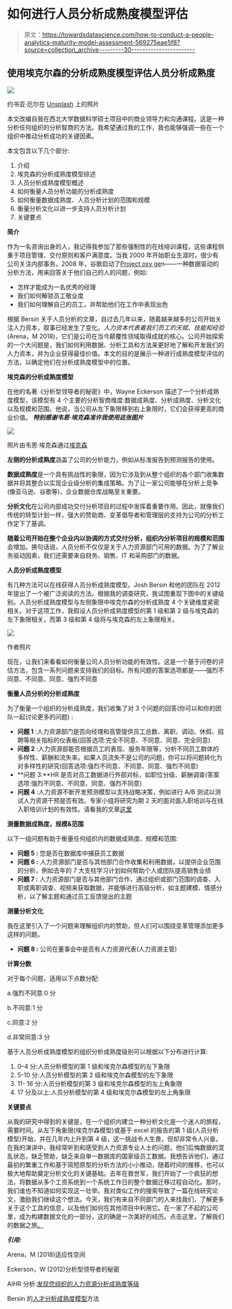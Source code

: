 # 如何进行人员分析成熟度模型评估

> 原文：<https://towardsdatascience.com/how-to-conduct-a-people-analytics-maturity-model-assessment-569275eae5f8?source=collection_archive---------30----------------------->

## 使用埃克尔森的分析成熟度模型评估人员分析成熟度

![](img/766961e7d824b1937c3cb3f42aec9bfb.png)

约书亚·厄尔在 [Unsplash](https://unsplash.com/?utm_source=unsplash&utm_medium=referral&utm_content=creditCopyText) 上的照片

本文改编自我在西北大学数据科学硕士项目中的商业领导力和沟通课程。这是一种分析任何组织的分析智商的方法。我希望通过我的工作，我也能够强调一些在一个组织中推动分析成功的关键因素。

本文包含以下几个部分:

1.  介绍
2.  埃克森的分析成熟度模型综述
3.  人员分析成熟度模型概述
4.  如何衡量人员分析功能的分析成熟度
5.  如何衡量数据成熟度、人员分析计划的范围和规模
6.  衡量分析文化以进一步支持人员分析计划
7.  关键要点

**简介**

作为一名咨询出身的人，我记得我参加了那些强制性的在线培训课程，这些课程侧重于项目管理、交付原则和客户满意度。当我 2000 年开始职业生涯时，很少有公司关注内部事务。2008 年，谷歌启动了[Project oxy ge](https://rework.withgoogle.com/blog/the-evolution-of-project-oxygen/)n——一种数据驱动的分析方法，用来回答关于他们自己的人的问题，例如:

*   怎样才能成为一名优秀的经理
*   我们如何解锁员工敬业度
*   我们如何理解自己的员工，并帮助他们在工作中表现出色

根据 Bersin 关于人员分析的文章，自过去几年以来，随着越来越多的公司开始关注人力资本，叙事已经发生了变化。*人力资本代表着我们员工的天赋、技能和经验* (Arena，M 2018)，它们是公司在当今颠覆性领域取得成就的核心。公司开始探索的一个大问题是，我们如何利用数据、分析工具和方法来更好地了解和开发我们的人力资本，并为企业获得最佳价值。本文的目的是展示一种进行成熟度模型评估的方法，以确定他们在分析成熟度模型中的位置。

**埃克森的分析成熟度模型**

在他的名著《分析型领导者的秘密》中，Wayne Eckerson 描述了一个分析成熟度模型，该模型有 4 个主要的分析智商维度:数据成熟度、分析成熟度、分析文化以及规模和范围。他说，当公司从左下象限移到右上象限时，它们会获得更高的商业价值。 ***特别感谢韦恩·埃克森准许我使用这张图片***

![](img/0d1dff0f7185ae060979b9eb13589e84.png)

照片由韦恩·埃克森通过[埃克森](https://www.eckerson.com/articles/data-strategy-pathways-part-iv-only-one-road-gets-you-home)

**左侧的分析成熟度**涵盖了公司的分析能力，例如从标准报告到预测报告的使用。

**数据成熟度**是一个具有挑战性的象限，因为它涉及到从整个组织的各个部门收集数据并将其整合以实现企业级分析的集成策略。为了让一家公司能够在分析上竞争(像亚马逊、谷歌等)，企业数据仓库战略至关重要。

**分析文化**在公司内部成功交付分析项目的过程中发挥着重要作用。因此，就像我们传统的转型计划一样，强大的赞助商、变革倡导者和管理层的支持为公司的分析工作定下了基调。

**随着公司开始在整个企业内以协调的方式交付分析，组织内分析项目的规模和范围**会增加。换句话说，人员分析不仅仅是关于人力资源部门可用的数据。为了了解业务驱动因素，我们还需要来自财务、销售、IT 和采购部门的数据。

**人员分析成熟度模型**

有几种方法可以在线获得人员分析成熟度模型。Josh Bersin 和他的团队在 2012 年提出了一个被广泛阅读的方法。根据我的调查研究，我试图重现下图中的关键级别。人员分析成熟度模型与左侧象限中埃克尔森的分析成熟度 4 个关键维度紧密相关。对于这项工作，我假设人员分析成熟度模型的第 1 级和第 2 级与埃克森的左下象限相关，而第 3 级和第 4 级将与埃克森的左上象限相关。

![](img/03608f23e6ba53eb5744edf381862e78.png)

作者照片

现在，让我们来看看如何衡量公司人员分析功能的有效性。这是一个基于问卷的评估方法，包含一系列问题来支持我们的目标。所有问题的答案选项都是——强烈不同意、不同意、同意、强烈不同意

**衡量人员分析的分析成熟度**

为了衡量一个组织的分析成熟度，我们收集了对 3 个问题的回答(你可以和你的团队一起讨论更多的问题) :

*   **问题 1** :人力资源部门是否向经理和高管提供员工总数、离职、调动、休假、招聘等相关指标的仪表板(回答选项:完全不同意、不同意、同意、完全同意)
*   **问题 2** :人力资源部能否根据员工的表现、服务年限等，分析不同员工群体的多样性、薪酬和流失率。如果人员流失不是公司的问题，你可以将问题转化为对多样性的研究(回答选项:强烈不同意、不同意、同意、强烈不同意)
*   **问题 3:**HR 是否对员工数据进行外部对标，如职位分级、薪酬调查(答案选项:强烈不同意、不同意、同意、强烈不同意)
*   **问题 4** :人力资源不断开发预测模型以支持战略决策，例如进行 A/B 测试以测试人力资源干预是否有效。专家小组将研究为期 2 天的面对面入职培训与在线入职培训计划的有效性。请看我的文章[这里](/learning-analytics-13a409156d7c)

**测量数据成熟度，规模&范围**

以下一组问题有助于衡量任何组织内的数据成熟度、规模和范围:

*   **问题 5 :** 您是否在数据库中捕获员工数据
*   **问题 6 :** 人力资源部门是否与其他部门合作收集和利用数据，以提供企业范围的分析，例如去年的 7 大支柱学习计划如何帮助个人或团队提高销售业绩
*   **问题 7 :** 人力资源部门是否与其他部门合作，通过组织或部门范围的调查、入职或离职调查、视频来获取数据，并能够进行高级分析，如主题建模、情感分析，以了解主题和通过员工反馈提出的主题

**测量分析文化**

我在这里引入了一个问题来理解组织内的赞助，但人们可以围绕变革管理添加更多这样的问题。

*   **问题 8 :** 公司在董事会中是否有人力资源代表(人力资源主管)

**计算分数**

对于每个问题，适用以下点数分配:

a.强烈不同意:0 分

b.不同意:1 分

c.同意:2 分

d.非常同意:3 分

基于人员分析成熟度模型的组织分析成熟度级别可以根据以下分布进行计算:

1.  0–4 分:人员分析模型的第 1 级和埃克尔森模型的左下象限
2.  5-10 分:人员分析模型的第 2 级和埃克尔森模型的左下象限
3.  11- 16 分:人员分析模型的第 3 级和埃克尔森模型的左上角象限
4.  17 分及以上:人员分析模型的第 4 级和埃克尔森模型的左上角象限

**关键要点**

从我的研究中得到的关键是，在一个组织内建立一种分析文化是一个迷人的旅程，需要时间。从左下角象限(埃克尔森模型)或基于 excel 的报告的第 1 级(人员分析模型)开始，并在几年内上升到第 4 级，这一挑战令人生畏，但却非常令人兴奋。在我的演讲中，我经常听到和感受到人力资源专业人士的问题，他们后悔数据的混乱状态，缺乏赞助，缺乏来自单一数据库的国家级员工数据。我想告诉他们，通过最初的繁重工作和基于简短原型的分析方法的小小推动，随着时间的推移，也可以极大地帮助奠定分析文化的关键基础。去年在救世军，我们开始了一个疯狂的想法，将数据从多个工资系统到一个系统工作日的整个数据迁移过程自动化。那时，我们谁也不知道如何实现这一壮举。我对类似工作的搜索导致了一篇在线研究论文，激励我们继续这个想法。今天，我们有来自不同部门的人来找我们，了解更多关于这个工具的信息，以及他们如何在其他项目中利用它。在一家了不起的公司里，成为构建数据文化的一部分，这的确是一次美好的经历。点击这里，了解我们的数据之旅[。](https://community.alteryx.com/t5/Alteryx-Use-Cases/Workday-Data-Migration-How-we-saved-over-2000-hours-of-manual/ta-p/515688)

***引用:***

Arena，M (2018)适应性空间

Eckerson，W (2012)分析型领导者的秘密

AIHR 分析:[发现您组织的人力资源分析成熟度等级](https://www.analyticsinhr.com/blog/test-hr-analytics-maturity-level/)

Bersin 的[人才分析成熟度模型](https://www.slideshare.net/jbersin/bigdata-in-human-resources-making-it-happen/36-Talent_Analytics_Maturity_Model_Level)方法